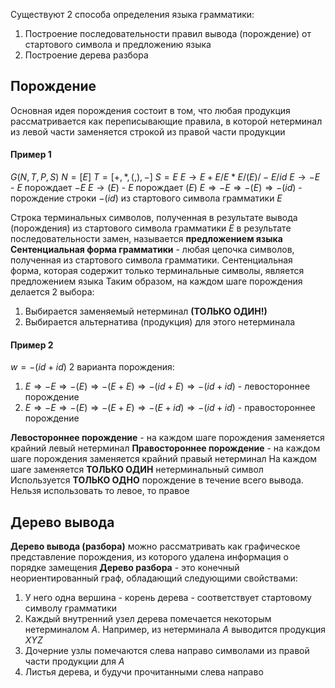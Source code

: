 Существуют 2 способа определения языка грамматики:
1. Построение последовательности правил вывода (порождение) от стартового символа и предложению языка
2. Построение дерева разбора
## Порождение
Основная идея порождения состоит в том, что любая продукция рассматривается как переписывающие правила, в которой нетерминал из левой части заменяется строкой из правой части продукции
#### Пример 1
$G (N, T, P, S)$
$N = [E]$
$T = [+, *, (, ), -]$
$S = E$
$E → E + E / E * E / (E) / -E / id$ 
$E → -E$ - $E$ порождает $-E$
$E → (E)$ - $E$ порождает $(E)$
$E ⇒ -E ⇒ -(E) ⇒ -(id)$ - порождение строки $-(id)$ из стартового символа грамматики $E$

Строка терминальных символов, полученная в результате вывода (порождения) из стартового символа грамматики $E$ в результате последовательности замен, называется **предложением языка** 
**Сентенциальная форма грамматики** - любая цепочка символов, полученная из стартового символа грамматики. Сентенциальная форма, которая содержит только терминальные символы, является предложением языка
Таким образом, на каждом шаге порождения делается 2 выбора:
1. Выбирается заменяемый нетерминал **(ТОЛЬКО ОДИН!)**
2. Выбирается альтернатива (продукция) для этого нетерминала
#### Пример 2
$w = -(id+id)$ 
2 варианта порождения:
1) $E ⇒ -E ⇒ -(E) ⇒ -(E+E) ⇒ -(id+E) ⇒ -(id+id)$ - левостороннее порождение
2) $E ⇒ -E ⇒ -(E) ⇒ -(E+E) ⇒ -(E+id) ⇒ -(id+id)$ - правостороннее порождение

**Левостороннее порождение** - на каждом шаге порождения заменяется крайний левый нетерминал
**Правостороннее порождение** - на каждом шаге порождения заменяется крайний правый нетерминал
На каждом шаге заменяется **ТОЛЬКО ОДИН** нетерминальный символ
Используется **ТОЛЬКО ОДНО** порождение в течение всего вывода. Нельзя использовать то левое, то правое
## Дерево вывода
**Дерево вывода (разбора)** можно рассматривать как графическое представление порождения, из которого удалена информация о порядке замещения
**Дерево разбора** - это конечный неориентированный граф, обладающий следующими свойствами:
1. У него одна вершина - корень дерева - соответствует стартовому символу грамматики
2. Каждый внутренний узел дерева помечается некоторым нетерминалом $A$. Например, из нетерминала $A$ выводится продукция $XYZ$
3. Дочерние узлы помечаются слева направо символами из правой части продукции для $A$
4. Листья дерева, и будучи прочитанными слева направо